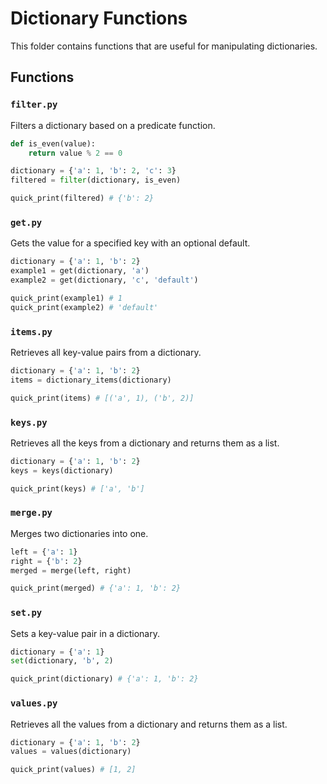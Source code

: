 # Dictionary Functions

This folder contains functions that are useful for manipulating dictionaries.

## Functions

### `filter.py`
Filters a dictionary based on a predicate function.
```python
def is_even(value):
	return value % 2 == 0

dictionary = {'a': 1, 'b': 2, 'c': 3}
filtered = filter(dictionary, is_even)

quick_print(filtered) # {'b': 2}
```

### `get.py`
Gets the value for a specified key with an optional default.
```python
dictionary = {'a': 1, 'b': 2}
example1 = get(dictionary, 'a')
example2 = get(dictionary, 'c', 'default')

quick_print(example1) # 1
quick_print(example2) # 'default'
```

### `items.py`
Retrieves all key-value pairs from a dictionary.
```python
dictionary = {'a': 1, 'b': 2}
items = dictionary_items(dictionary)

quick_print(items) # [('a', 1), ('b', 2)]
```

### `keys.py`
Retrieves all the keys from a dictionary and returns them as a list.
```python
dictionary = {'a': 1, 'b': 2}
keys = keys(dictionary)

quick_print(keys) # ['a', 'b']
```

### `merge.py`
Merges two dictionaries into one.
```python
left = {'a': 1}
right = {'b': 2}
merged = merge(left, right)

quick_print(merged) # {'a': 1, 'b': 2}
```

### `set.py`
Sets a key-value pair in a dictionary.
```python
dictionary = {'a': 1}
set(dictionary, 'b', 2)

quick_print(dictionary) # {'a': 1, 'b': 2}
```

### `values.py`
Retrieves all the values from a dictionary and returns them as a list.
```python
dictionary = {'a': 1, 'b': 2}
values = values(dictionary)

quick_print(values) # [1, 2]
```
